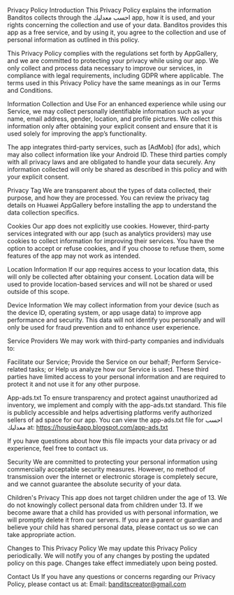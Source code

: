 Privacy Policy
Introduction
This Privacy Policy explains the information Banditos collects through the احسب معدليك app, how it is used, and your rights concerning the collection and use of your data. Banditos provides this app as a free service, and by using it, you agree to the collection and use of personal information as outlined in this policy.

This Privacy Policy complies with the regulations set forth by AppGallery, and we are committed to protecting your privacy while using our app. We only collect and process data necessary to improve our services, in compliance with legal requirements, including GDPR where applicable. The terms used in this Privacy Policy have the same meanings as in our Terms and Conditions.

Information Collection and Use
For an enhanced experience while using our Service, we may collect personally identifiable information such as your name, email address, gender, location, and profile pictures. We collect this information only after obtaining your explicit consent and ensure that it is used solely for improving the app’s functionality.

The app integrates third-party services, such as [AdMob] (for ads), which may also collect information like your Android ID. These third parties comply with all privacy laws and are obligated to handle your data securely. Any information collected will only be shared as described in this policy and with your explicit consent.

Privacy Tag
We are transparent about the types of data collected, their purpose, and how they are processed. You can review the privacy tag details on Huawei AppGallery before installing the app to understand the data collection specifics.

Cookies
Our app does not explicitly use cookies. However, third-party services integrated with our app (such as analytics providers) may use cookies to collect information for improving their services. You have the option to accept or refuse cookies, and if you choose to refuse them, some features of the app may not work as intended.

Location Information
If our app requires access to your location data, this will only be collected after obtaining your consent. Location data will be used to provide location-based services and will not be shared or used outside of this scope.

Device Information
We may collect information from your device (such as the device ID, operating system, or app usage data) to improve app performance and security. This data will not identify you personally and will only be used for fraud prevention and to enhance user experience.

Service Providers
We may work with third-party companies and individuals to:

Facilitate our Service;
Provide the Service on our behalf;
Perform Service-related tasks; or
Help us analyze how our Service is used.
These third parties have limited access to your personal information and are required to protect it and not use it for any other purpose.

App-ads.txt
To ensure transparency and protect against unauthorized ad inventory, we implement and comply with the app-ads.txt standard. This file is publicly accessible and helps advertising platforms verify authorized sellers of ad space for our app. You can view the app-ads.txt file for احسب معدليك at: https://housie4app.blogspot.com/app-ads.txt

If you have questions about how this file impacts your data privacy or ad experience, feel free to contact us.

Security
We are committed to protecting your personal information using commercially acceptable security measures. However, no method of transmission over the internet or electronic storage is completely secure, and we cannot guarantee the absolute security of your data.

Children's Privacy
This app does not target children under the age of 13. We do not knowingly collect personal data from children under 13. If we become aware that a child has provided us with personal information, we will promptly delete it from our servers. If you are a parent or guardian and believe your child has shared personal data, please contact us so we can take appropriate action.

Changes to This Privacy Policy
We may update this Privacy Policy periodically. We will notify you of any changes by posting the updated policy on this page. Changes take effect immediately upon being posted.

Contact Us
If you have any questions or concerns regarding our Privacy Policy, please contact us at:
Email: banditscreator@gmail.com

